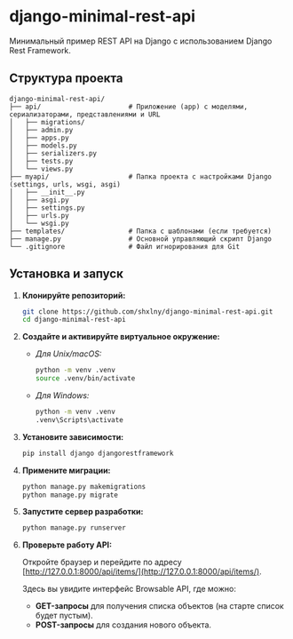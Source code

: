 # django-minimal-rest-api

Минимальный пример REST API на Django с использованием Django Rest Framework.

## Структура проекта

```plaintext
django-minimal-rest-api/
├── api/                      # Приложение (app) с моделями, сериализаторами, представлениями и URL
│   ├── migrations/
│   ├── admin.py
│   ├── apps.py
│   ├── models.py
│   ├── serializers.py
│   ├── tests.py
│   └── views.py
├── myapi/                    # Папка проекта с настройками Django (settings, urls, wsgi, asgi)
│   ├── __init__.py
│   ├── asgi.py
│   ├── settings.py
│   ├── urls.py
│   └── wsgi.py
├── templates/                # Папка с шаблонами (если требуется)
├── manage.py                 # Основной управляющий скрипт Django
└── .gitignore                # Файл игнорирования для Git
```

## Установка и запуск

1. **Клонируйте репозиторий:**
   ```bash
   git clone https://github.com/shxlny/django-minimal-rest-api.git
   cd django-minimal-rest-api
   ```

2. **Создайте и активируйте виртуальное окружение:**

   - *Для Unix/macOS:*
     ```bash
     python -m venv .venv
     source .venv/bin/activate
     ```

   - *Для Windows:*
     ```bash
     python -m venv .venv
     .venv\Scripts\activate
     ```

3. **Установите зависимости:**
   ```bash
   pip install django djangorestframework
   ```

4. **Примените миграции:**
   ```bash
   python manage.py makemigrations
   python manage.py migrate
   ```

5. **Запустите сервер разработки:**
   ```bash
   python manage.py runserver
   ```

6. **Проверьте работу API:**

   Откройте браузер и перейдите по адресу [http://127.0.0.1:8000/api/items/](http://127.0.0.1:8000/api/items/).

   Здесь вы увидите интерфейс Browsable API, где можно:
   - **GET-запросы** для получения списка объектов (на старте список будет пустым).
   - **POST-запросы** для создания нового объекта.
